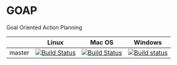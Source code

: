 # GOAP
Goal Oriented Action Planning

|         | Linux  | Mac OS | Windows |
| ------- | ------ | ------ | ------- |
| master  | [![Build Status](https://travis-ci.org/irov/GOAP.svg?branch=master)](https://travis-ci.org/irov/GOAP) | [![Build Status](https://travis-ci.org/irov/GOAP.svg?branch=master)](https://travis-ci.org/irov/GOAP) | [![Build status](https://ci.appveyor.com/api/projects/status/w2nl2ihjnuyj2s6b?svg=true)](https://ci.appveyor.com/project/irov/goap) |
